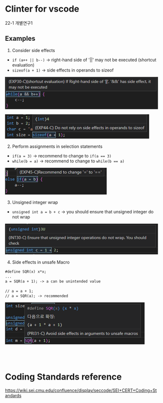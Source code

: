 # Clinter for vscode
22-1 개별연구1

## Examples
1. Consider side effects
- `if (a++ || b--)` ->  right-hand side of '||' may not be executed (shortcut evaluation)
- `sizeof(a + 1)` -> side effects in operands to sizeof

![sideeffects1](/images/sideeffect_example1.png)

![sideeffects2](/images/sideeffect_example2.png)

2. Perform assignments in selection statements
- `if(a = 3)` -> recommend to change to `if(a == 3)`
- `while(b = a)` -> recommend to change to `while(b == a)`

![assignment1](/images/assignment_example1.png)

3. Unsigned integer wrap
- `unsigned int a = b + c` -> you should ensure that unsigned integer do not wrap

![unsignedInterger1](/images/unsignedInteger_example1.png)

4. Side effects in unsafe Macro
```
#define SQR(x) x*x;
...
a = SQR(a + 1); -> a can be unintended value

// a = a + 1;
// a = SQR(a); -> recommended
``` 

![macro1](/images/macro_example1.png)

<br />
<br />

# Coding Standards reference
https://wiki.sei.cmu.edu/confluence/display/seccode/SEI+CERT+Coding+Standards

